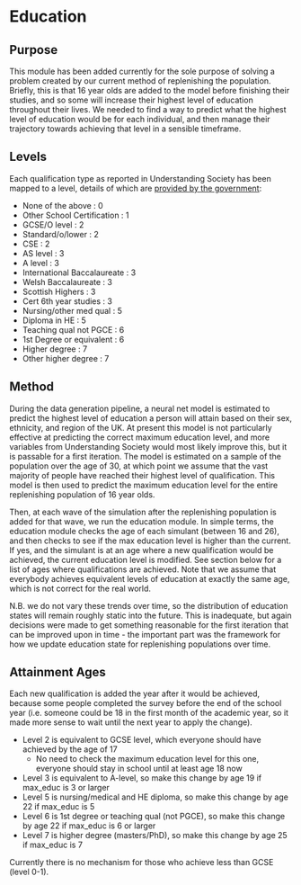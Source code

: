# Education

## Purpose

This module has been added currently for the sole purpose of solving a problem created by our 
current method of replenishing the population. Briefly, this is that 16 year olds are added to the 
model before finishing their studies, and so some will increase their highest level of education
throughout their lives. We needed to find a way to predict what the highest level of education 
would be for each individual, and then manage their trajectory towards achieving that level in a 
sensible timeframe. 

## Levels

Each qualification type as reported in Understanding Society has been mapped to a level, details of
which are [provided by the government](https://www.gov.uk/what-different-qualification-levels-mean/list-of-qualification-levels):
- None of the above : 0
- Other School Certification : 1
- GCSE/O level : 2
- Standard/o/lower : 2
- CSE : 2
- AS level : 3
- A level : 3
- International Baccalaureate : 3
- Welsh Baccalaureate : 3
- Scottish Highers : 3
- Cert 6th year studies : 3
- Nursing/other med qual : 5
- Diploma in HE : 5
- Teaching qual not PGCE : 6
- 1st Degree or equivalent : 6
- Higher degree : 7
- Other higher degree : 7

## Method

During the data generation pipeline, a neural net model is estimated to predict the highest
level of education a person will attain based on their sex, ethnicity, and region of the UK. 
At present this model is not particularly effective at predicting the correct maximum education 
level, and more variables from Understanding Society would most likely improve this, but it is
passable for a first iteration. The model is estimated on a sample of the population over the age of
30, at which point we assume that the vast majority of people have reached their highest level 
of qualification. This model is then used to predict the maximum education level for the entire replenishing 
population of 16 year olds.

Then, at each wave of the simulation after the replenishing population is added for that wave, we
run the education module. In simple terms, the education module checks the age of each simulant
(between 16 and 26), and then checks to see if the max education level is higher than the current.
If yes, and the simulant is at an age where a new qualification would be achieved, the current
education level is modified. See section below for a list of ages where qualifications are 
achieved. Note that we assume that everybody achieves equivalent levels of education at exactly
the same age, which is not correct for the real world.

N.B. we do not vary these trends over time, so the distribution of
education states will remain roughly static into the future. This is inadequate, but again 
decisions were made to get something reasonable for the first iteration that can be improved
upon in time - the important part was the framework for how we update education state for 
replenishing populations over time.

## Attainment Ages

Each new qualification is added the year after it would be achieved, because some people 
completed the survey before the end of the school year (i.e. someone could be 18 in the first 
month of the academic year, so it made more sense to wait until the next year to apply the change).

- Level 2 is equivalent to GCSE level, which everyone should have achieved by the age of 17
  - No need to check the maximum education level for this one, everyone should stay in school until at least age 18 now
- Level 3 is equivalent to A-level, so make this change by age 19 if max_educ is 3 or larger
- Level 5 is nursing/medical and HE diploma, so make this change by age 22 if max_educ is 5
- Level 6 is 1st degree or teaching qual (not PGCE), so make this change by age 22 if max_educ is 6 or larger
- Level 7 is higher degree (masters/PhD), so make this change by age 25 if max_educ is 7

Currently there is no mechanism for those who achieve less than GCSE (level 0-1).
